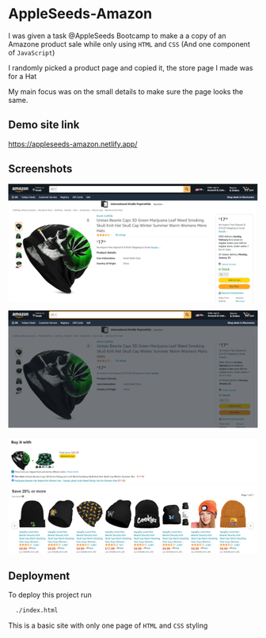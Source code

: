 # AppleSeeds-Amazon

I was given a task @AppleSeeds Bootcamp to make a a copy of an Amazone product sale while only using ```HTML``` and ```CSS``` (And one component of ```JavaScript```)

I randomly picked a product page and copied it, the store page I made was for a Hat

My main focus was on the small details to make sure the page looks the same.

## Demo site link

https://appleseeds-amazon.netlify.app/


## Screenshots

![Alt text](assets/images/Screenshot1.png?raw=true "Title")



![plot](./assets/images/Screenshot3.png)



![plot](./assets/images/Screenshot2.png)


## Deployment

To deploy this project run

```bash
  ./index.html
```
This is a basic site with only one page of ```HTML``` and ```CSS``` styling
